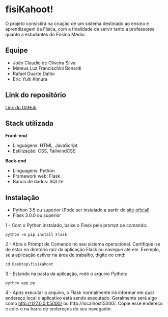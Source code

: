 
# fisiKahoot!
O projeto consistirá na criação de um sistema destinado ao ensino e aprendizagem da Física, com a finalidade de servir tanto a professores quanto a estudantes do Ensino Médio.
## Equipe

- João Claudio de Oliveira Silva
- Mateus Luz Francischini Bonardi
- Rafael Duarte Daltio
- Eric Yuiti Kimura
## Link do repositório

[Link do GitHub](https://github.com/JoaoClaudioSilva/fisikahoot)
## Stack utilizada

**Front-end**
- Linguagens: HTML, JavaScript
- Estilização: CSS, TailwindCSS

**Back-end** 
- Linguagens: Python
- Framework web: Flask
- Banco de dados: SQLite

## Instalação

- Python 3.5 ou superior (Pode ser instalado a partir do [site oficial](https://www.python.org/downloads/))
- Flask 3.0.0 ou superior

1 - Com o Python instalado, baixe o Flask pelo prompt de comando:
```shell
python -m pip install Flask
```

2 - Abra o Prompt de Comando no seu sistema operacional. Certifique-se de estar no diretório raiz da aplicação Flask ou navegue até ele. Exemplo, se a aplicação estiver na área de trabalho, digite no cmd:

```shell
cd Desktop\fisikahoot
```

3 - Estando na pasta da aplicação, rode o arquivo Python: 
```shell
python app.py
```

4 - Após executar o arquivo, o Flask normalmente irá informar em qual endereço local o aplicativo está sendo executado. Geralmente será algo como http://127.0.0.1:5000/ ou http://localhost:5000/. Copie esse endereço e cole-o na barra de endereços do seu navegador.
